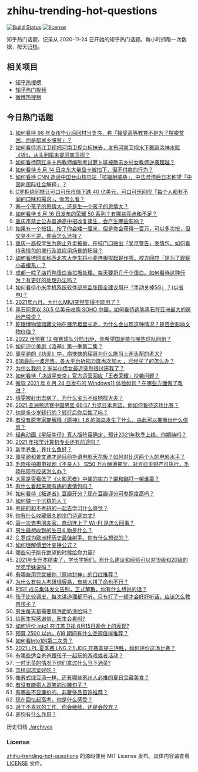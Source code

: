 # zhihu-trending-hot-questions

[![Build Status](https://github.com/justjavac/zhihu-trending-hot-questions/workflows/ci/badge.svg?branch=master)](https://github.com/justjavac/zhihu-trending-hot-questions/actions)
[![license](https://img.shields.io/github/license/justjavac/zhihu-trending-hot-questions)](https://github.com/justjavac/zhihu-trending-hot-questions/blob/master/LICENSE)

知乎热门话题，记录从 2020-11-24 日开始的知乎热门话题。每小时抓取一次数据，按天[归档](./archives)。

## 相关项目

- [知乎热搜榜](https://github.com/justjavac/zhihu-trending-top-search)
- [知乎热门视频](https://github.com/justjavac/zhihu-trending-hot-video)
- [微博热搜榜](https://github.com/justjavac/weibo-trending-hot-search)

## 今日热门话题

<!-- BEGIN -->
<!-- 最后更新时间 Thu Jun 17 2021 04:01:47 GMT+0800 (China Standard Time) -->

1. [如何看待 98
   年女孩毕业后回村当支书，称「接受高等教育不是为了摆脱贫困，而是帮家乡脱贫」？](https://www.zhihu.com/question/465207940)
2. [如何看待浙江卫视把河南卫视台标抹去，发布河南卫视水下舞蹈洛神水赋《祈》，从头到尾未提河南卫视？](https://www.zhihu.com/question/465063765)
3. [如何看待网红芈十四教师编制考试萝卜坑被励志乡村女教师逆袭超越？](https://www.zhihu.com/question/465163742)
4. [如何看待 6 月 14 日京东大量显卡被拍下，但不付款的行为？](https://www.zhihu.com/question/465139496)
5. [如何看待 CNN
   造谣中国台山核电站「核辐射威胁」，中法澄清后日本称望「中国向国际社会解释」？](https://www.zhihu.com/question/465318332)
6. [C罗拒绝同框让可口可乐市值下跌 40
   亿美元，可口可乐回应「每个人都有不同的口味和需求」，你怎么看？](https://www.zhihu.com/question/465292823)
7. [养一个孩子的恩情大，还是生一个孩子的恩情大？](https://www.zhihu.com/question/344589485)
8. [如何看待 6 月 16 日发布的荣耀 50
   系列？有哪些亮点和不足？](https://www.zhihu.com/question/464503288)
9. [重庆市禁止公办普通高中招收复读生，会产生哪些影响？](https://www.zhihu.com/question/465388410)
10. [如果有一个按钮，按了你会矮一厘米，但是你会获得一百万，可以多次按，但交易不可逆，你会怎么选择？](https://www.zhihu.com/question/367519449)
11. [重庆一高校学生为防止外卖被偷，在校门口贴出「吴京警告」表情包，如何看待表情包的盛行及其应用场景的拓展？](https://www.zhihu.com/question/465131961)
12. [如何看待网友称西北农大学生将小麦连根拔起是作秀，校方回应「是为了观察小麦根系」？](https://www.zhihu.com/question/465265604)
13. [成都一粽子店将鸭蛋白当垃圾处理，每天要扔几千个蛋白。如何看待这种行为？有更好的处理办法吗？](https://www.zhihu.com/question/464471406)
14. [如何看待小米手机系统软件部总监张国全建议用户「手动关掉5G」？(以省电)？](https://www.zhihu.com/question/464463766)
15. [2021年六月，为什么MIUI突然变得不能用了？](https://www.zhihu.com/question/464439883)
16. [黑石同意以 30.5 亿美元收购 SOHO
    中国，如何看待这笔黑石在亚洲最大的房地产投资？](https://www.zhihu.com/question/465393675)
17. [乾陵博物馆馆藏文物在展示柜里长毛，为什么会出现这种情况？是否会影响文物价值？](https://www.zhihu.com/question/465179682)
18. [2022 世预赛 12
    强赛球队分档出炉，你希望国足能与哪些球队同组？](https://www.zhihu.com/question/465258786)
19. [如何评价美剧《洛基》第一季第二集？](https://www.zhihu.com/question/465306226)
20. [周星驰的《功夫》中，病怏怏的琛哥为什么能当上斧头帮的老大?](https://www.zhihu.com/question/460071485)
21. [618最后一波开售，各大平台折扣力度再次加大
    ，已经买了的怎么办？](https://www.zhihu.com/question/465206197)
22. [为什么我的 2 岁半小侄女最近突然很讨厌我了？](https://www.zhihu.com/question/464633812)
23. [如何看待「决战平安京」官方运营回应「王者荣耀」抄袭问题？](https://www.zhihu.com/question/465195776)
24. [微软 2021 年 6 月 24 日发布的 Windows11
    体验如何？在哪些方面做了改进？](https://www.zhihu.com/question/465279770)
25. [晴雯被赶出去病了，为什么宝玉不给她找大夫？](https://www.zhihu.com/question/464950110)
26. [2021 亚洲预选赛中国男篮 66:57
    力克日本男篮，你如何看待这场比赛？](https://www.zhihu.com/question/465335366)
27. [你是多少岁转行的？转行后你后悔了吗？](https://www.zhihu.com/question/420770266)
28. [有没有原学家能解释《原神》1.6
    的海岛发生了什么，由此可以推断出什么信息？](https://www.zhihu.com/question/465176624)
29. [经典动画《星际牛仔》真人版阵容确定，预计2021年秋季上线，你期待吗？](https://www.zhihu.com/question/464080191)
30. [2021 年报学计算机专业还有前途吗？](https://www.zhihu.com/question/458339006)
31. [新手养鱼，养什么鱼好？](https://www.zhihu.com/question/425639824)
32. [周星驰和姜文谁才是目前华语电影天花板？如何对比这两个人的电影水平？](https://www.zhihu.com/question/463799369)
33. [毛晓彤拍摄电视剧《不良人》 1250
    万片酬遭拖欠，对方已无财产可执行，毛晓彤现在应该怎么办？](https://www.zhihu.com/question/465208835)
34. [大家是否看低了《火影忍者》中蝎的实力？蝎和鼬打一架谁赢？](https://www.zhihu.com/question/464702791)
35. [有什么看起来就有病的表情包吗？](https://www.zhihu.com/question/459596154)
36. [如何看待《叛逆者》豆瓣开分？现在豆瓣评分可参照度高吗？](https://www.zhihu.com/question/465131172)
37. [如何做一个沉稳的人？](https://www.zhihu.com/question/298243670)
38. [考研的和不考研的一起去学习什么感觉？](https://www.zhihu.com/question/454852118)
39. [你有什么收藏很久的冷门诗词古文?](https://www.zhihu.com/question/446560681)
40. [第一次去男朋友家，自动连上了 WI-FI 是怎么回事？](https://www.zhihu.com/question/464961722)
41. [男生最想收到的生日礼物是什么？](https://www.zhihu.com/question/20235357)
42. [C 罗成为欧洲杯历史最佳射手，你有什么想说的？](https://www.zhihu.com/question/465254279)
43. [如何理解傅里叶变换公式？](https://www.zhihu.com/question/19714540)
44. [哪些句子能在绝望的时候给你力量?](https://www.zhihu.com/question/461255650)
45. [2021年专升本结束了，学长学姐们。有什么建议和经验可以对19级和20级的学弟学妹说吗？](https://www.zhihu.com/question/458630742)
46. [有哪些用完就被你「原地封神」的口红推荐？](https://www.zhihu.com/question/464075483)
47. [为什么有些人考研很容易，有些人拼了命也不行？](https://www.zhihu.com/question/464366430)
48. [R1SE 成员集体发文告别，正式解散，你有什么想说的话？](https://www.zhihu.com/question/464906683)
49. [孩子比较调皮，每次讲道理都不听，只有打了一顿才会好好听话，应该怎么教育孩子？](https://www.zhihu.com/question/455635806)
50. [男生每天都需要用洗面奶洗脸吗？](https://www.zhihu.com/question/463918849)
51. [给医生写感谢信，医生会看吗?](https://www.zhihu.com/question/461215612)
52. [如何评价 into1 在江苏卫视 6月15日晚会上的表现?](https://www.zhihu.com/question/465098736)
53. [预算 2500 以内，618 期间有什么空调值得推荐？](https://www.zhihu.com/question/458511177)
54. [如何看Into1的第二次秀？](https://www.zhihu.com/question/465218190)
55. [2021 LPL 夏季赛 LNG 2:1 JDG
    开赛喜提三连胜，如何评价这场比赛？](https://www.zhihu.com/question/465178025)
56. [有哪些适合爸爸跟孩子一起玩的游戏或者活动？](https://www.zhihu.com/question/60498981)
57. [一时无菜的情况下你们拿过什么当下酒菜?](https://www.zhihu.com/question/441373755)
58. [怎样调凉菜好吃？](https://www.zhihu.com/question/352465516)
59. [像苏式绿豆汤一样，还有哪些苏州人必推的夏日宝藏美食？](https://www.zhihu.com/question/465122287)
60. [有没有能把人逗笑的沙雕句子？](https://www.zhihu.com/question/465106856)
61. [有哪些不显廉价的、非奢侈品首饰推荐？](https://www.zhihu.com/question/38580281)
62. [现在回忆起高考，你是什么感受？](https://www.zhihu.com/question/279826998)
63. [对于不喜欢的工作，你会继续，还是会放弃？](https://www.zhihu.com/question/463097088)
64. [养狗有什么作用？](https://www.zhihu.com/question/455659791)

<!-- END -->

历史归档 [./archives](./archives)

### License

[zhihu-trending-hot-questions](https://github.com/justjavac/zhihu-trending-hot-questions)
的源码使用 MIT License 发布。具体内容请查看 [LICENSE](./LICENSE) 文件。
